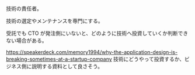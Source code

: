 技術の責任者。

技術の選定やメンテナンスを専門にする。

受託でも CTO が発注側にいないと、どのように技術へ投資していくか判断できない場合がある。

https://speakerdeck.com/memory1994/why-the-application-design-is-breaking-sometimes-at-a-startup-company
技術にどうやって投資するか、ビジネス側に説明する資料として良さそう。
